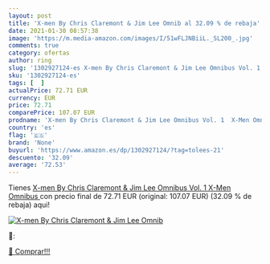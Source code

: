 ```yaml
---
layout: post
title: 'X-men By Chris Claremont & Jim Lee Omnib al 32.09 % de rebaja'
date: 2021-01-30 08:57:38
image: 'https://m.media-amazon.com/images/I/51wFLJNBiiL._SL200_.jpg'
comments: true
category: ofertas
author: ring
slug: '1302927124-es X-men By Chris Claremont & Jim Lee Omnibus Vol. 1 X-Men...'
sku: '1302927124-es'
tags: [  ]
actualPrice: 72.71 EUR
currency: EUR
price: 72.71
comparePrice: 107.07 EUR
prodname: 'X-men By Chris Claremont & Jim Lee Omnibus Vol. 1  X-Men Omnibus '
country: 'es'
flag: '🇪🇸'
brand: 'None'
buyurl: 'https://www.amazon.es/dp/1302927124/?tag=tolees-21'
descuento: '32.09'
average: '72.53'
---
```


Tienes [X-men By Chris Claremont & Jim Lee Omnibus Vol. 1  X-Men Omnibus ](https://www.amazon.es/dp/1302927124/?tag=tolees-21) con precio final de  72.71 EUR (original: 107.07 EUR) (32.09 %  de rebaja) aqui!

[![X-men By Chris Claremont & Jim Lee Omnib](https://m.media-amazon.com/images/I/51wFLJNBiiL._SL200_.jpg)](https://www.amazon.es/dp/1302927124/?tag=tolees-21)

🔎:


[🛒 Comprar!!!](https://www.amazon.es/dp/1302927124/?tag=tolees-21)
